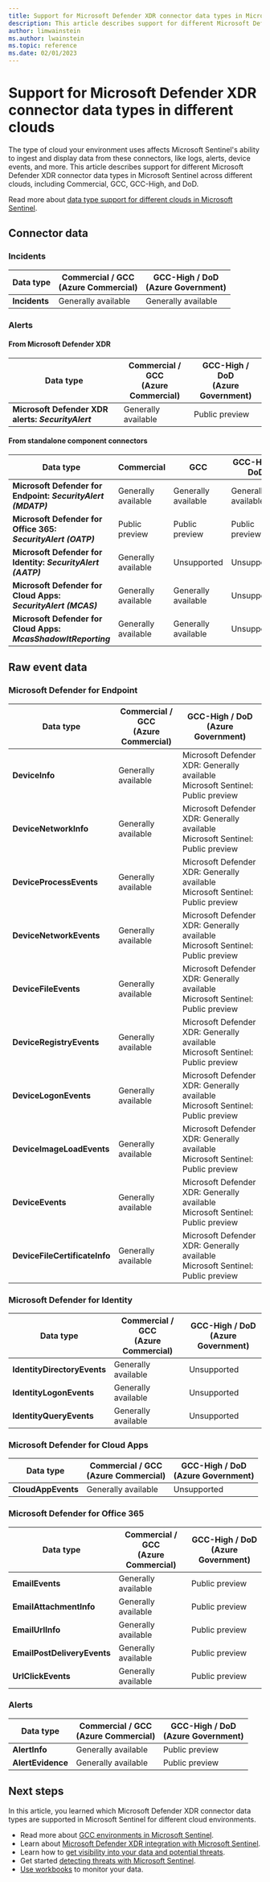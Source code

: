 ```yaml
---
title: Support for Microsoft Defender XDR connector data types in Microsoft Sentinel for different clouds (GCC environments)
description: This article describes support for different Microsoft Defender XDR connector data types in Microsoft Sentinel across different clouds, including Commercial, GCC, GCC-High, and DoD.
author: limwainstein
ms.author: lwainstein
ms.topic: reference
ms.date: 02/01/2023
---
```


# Support for Microsoft Defender XDR connector data types in different clouds

The type of cloud your environment uses affects Microsoft Sentinel's ability to ingest and display data from these connectors, like logs, alerts, device events, and more. This article describes support for different Microsoft Defender XDR connector data types in Microsoft Sentinel across different clouds, including Commercial, GCC, GCC-High, and DoD.

Read more about [data type support for different clouds in Microsoft Sentinel](data-type-cloud-support.md).

## Connector data

### Incidents

| Data type | Commercial / GCC<br>(Azure Commercial) | GCC-High / DoD<br>(Azure Government) |
| ----------------- | ------------------- | -------------- |
| **Incidents** | Generally available | Generally available |

### Alerts

#### From Microsoft Defender XDR

| Data type | Commercial / GCC<br>(Azure Commercial) | GCC-High / DoD<br>(Azure Government) |
| ----------------- | ------------------- | -------------- |
| **Microsoft Defender XDR alerts: *SecurityAlert*** | Generally available | Public preview |

#### From standalone component connectors

| Data type         | Commercial | GCC | GCC-High / DoD            |
| ----------------- | ---------- | --- | ------------------------- |
| **Microsoft Defender for Endpoint: *SecurityAlert (MDATP)*** | Generally available | Generally available | Generally available |
| **Microsoft Defender for Office 365: *SecurityAlert (OATP)*** | Public preview | Public preview | Public preview |
| **Microsoft Defender for Identity: *SecurityAlert (AATP)*** | Generally available | Unsupported | Unsupported |
| **Microsoft Defender for Cloud Apps: *SecurityAlert (MCAS)*** | Generally available | Generally available | Unsupported |
| **Microsoft Defender for Cloud Apps: *McasShadowItReporting*** | Generally available | Generally available | Unsupported |

## Raw event data

### Microsoft Defender for Endpoint

| Data type | Commercial / GCC<br>(Azure Commercial) | GCC-High / DoD<br>(Azure Government) |
| --------- | ---------------- | -------------- |
| **DeviceInfo** | Generally available | Microsoft Defender XDR: Generally available<br>Microsoft Sentinel: Public preview |
| **DeviceNetworkInfo** | Generally available | Microsoft Defender XDR: Generally available<br>Microsoft Sentinel: Public preview |
| **DeviceProcessEvents** | Generally available | Microsoft Defender XDR: Generally available<br>Microsoft Sentinel: Public preview |
| **DeviceNetworkEvents** | Generally available | Microsoft Defender XDR: Generally available<br>Microsoft Sentinel: Public preview |
| **DeviceFileEvents** | Generally available | Microsoft Defender XDR: Generally available<br>Microsoft Sentinel: Public preview |
| **DeviceRegistryEvents** | Generally available | Microsoft Defender XDR: Generally available<br>Microsoft Sentinel: Public preview |
| **DeviceLogonEvents** | Generally available | Microsoft Defender XDR: Generally available<br>Microsoft Sentinel: Public preview |
| **DeviceImageLoadEvents** | Generally available | Microsoft Defender XDR: Generally available<br>Microsoft Sentinel: Public preview |
| **DeviceEvents** | Generally available | Microsoft Defender XDR: Generally available<br>Microsoft Sentinel: Public preview |
| **DeviceFileCertificateInfo** | Generally available | Microsoft Defender XDR: Generally available<br>Microsoft Sentinel: Public preview |

### Microsoft Defender for Identity

| Data type | Commercial / GCC<br>(Azure Commercial) | GCC-High / DoD<br>(Azure Government) |
| --------------------------- | ------------------- | ----------- |
| **IdentityDirectoryEvents** | Generally available | Unsupported |
| **IdentityLogonEvents**     | Generally available | Unsupported |
| **IdentityQueryEvents**     | Generally available | Unsupported |

### Microsoft Defender for Cloud Apps

| Data type | Commercial / GCC<br>(Azure Commercial) | GCC-High / DoD<br>(Azure Government) |
| ------------------ | ------------------- | ----------- |
| **CloudAppEvents** | Generally available | Unsupported |

### Microsoft Defender for Office 365

| Data type | Commercial / GCC<br>(Azure Commercial) | GCC-High / DoD<br>(Azure Government) |
| --------------------------- | ------------------- | -------------- |
| **EmailEvents**             | Generally available | Public preview |
| **EmailAttachmentInfo**     | Generally available | Public preview |
| **EmailUrlInfo**            | Generally available | Public preview |
| **EmailPostDeliveryEvents** | Generally available | Public preview |
| **UrlClickEvents**          | Generally available | Public preview |

### Alerts

| Data type | Commercial / GCC<br>(Azure Commercial) | GCC-High / DoD<br>(Azure Government) |
| ----------------- | ------------------- | -------------- |
| **AlertInfo**     | Generally available | Public preview |
| **AlertEvidence** | Generally available | Public preview |



## Next steps

In this article, you learned which Microsoft Defender XDR connector data types are supported in Microsoft Sentinel for different cloud environments.

- Read more about [GCC environments in Microsoft Sentinel](data-type-cloud-support.md).
- Learn about [Microsoft Defender XDR integration with Microsoft Sentinel](microsoft-365-defender-sentinel-integration.md).
- Learn how to [get visibility into your data and potential threats](get-visibility.md).
- Get started [detecting threats with Microsoft Sentinel](detect-threats-built-in.md).
- [Use workbooks](monitor-your-data.md) to monitor your data.
